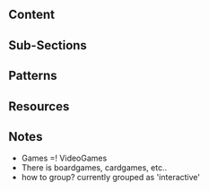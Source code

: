 ## Content

## Sub-Sections

## Patterns

## Resources

## Notes

* Games =! VideoGames
* There is boardgames, cardgames, etc..
* how to group? currently grouped as 'interactive'
